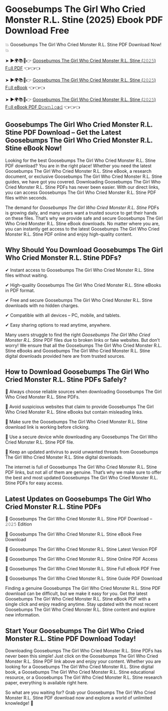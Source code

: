 # Goosebumps The Girl Who Cried Monster R.L. Stine (2025) Ebook PDF Download Free

💥 Goosebumps The Girl Who Cried Monster R.L. Stine PDF Download Now! 💥

➤ ►🌍📚📱👉 [Goosebumps The Girl Who Cried Monster R.L. Stine (𝟸𝟶𝟸𝟻) F𝚞ll PDF](https://getpdf.xyz/goosebumps-the-girl-who-cried-monster-r.l.-stine) 👈👈👈


➤ ►🌍📚📱👉 [Goosebumps The Girl Who Cried Monster R.L. Stine (𝟸𝟶𝟸𝟻) F𝚞ll eBook](https://getpdf.xyz/goosebumps-the-girl-who-cried-monster-r.l.-stine) 👈👈👈


➤ ►🌍📚📱👉 [Goosebumps The Girl Who Cried Monster R.L. Stine (𝟸𝟶𝟸𝟻) F𝚞ll eBook PDF D𝚘𝚠𝚗𝚕𝚘a𝚍](https://getpdf.xyz/goosebumps-the-girl-who-cried-monster-r.l.-stine) 👈👈👈


## Goosebumps The Girl Who Cried Monster R.L. Stine PDF Download – Get the Latest Goosebumps The Girl Who Cried Monster R.L. Stine eBook Now!

Looking for the best Goosebumps The Girl Who Cried Monster R.L. Stine PDF download? You are in the right place! Whether you need the latest Goosebumps The Girl Who Cried Monster R.L. Stine eBook, a research document, or exclusive Goosebumps The Girl Who Cried Monster R.L. Stine guides, we have got you covered. Downloading Goosebumps The Girl Who Cried Monster R.L. Stine PDFs has never been easier. With our direct links, you can access Goosebumps The Girl Who Cried Monster R.L. Stine PDF files within seconds.

The demand for *Goosebumps The Girl Who Cried Monster R.L. Stine* PDFs is growing daily, and many users want a trusted source to get their hands on these files. That’s why we provide safe and secure Goosebumps The Girl Who Cried Monster R.L. Stine eBook downloads. No matter where you are, you can instantly get access to the latest Goosebumps The Girl Who Cried Monster R.L. Stine PDF online and enjoy high-quality content.

## Why Should You Download Goosebumps The Girl Who Cried Monster R.L. Stine PDFs?

✔ Instant access to Goosebumps The Girl Who Cried Monster R.L. Stine files without waiting.

✔ High-quality Goosebumps The Girl Who Cried Monster R.L. Stine eBooks in PDF format.

✔ Free and secure Goosebumps The Girl Who Cried Monster R.L. Stine downloads with no hidden charges.

✔ Compatible with all devices – PC, mobile, and tablets.

✔ Easy sharing options to read anytime, anywhere.

Many users struggle to find the right *Goosebumps The Girl Who Cried Monster R.L. Stine* PDF files due to broken links or fake websites. But don’t worry! We ensure that all the Goosebumps The Girl Who Cried Monster R.L. Stine eBooks and Goosebumps The Girl Who Cried Monster R.L. Stine digital downloads provided here are from trusted sources.

## How to Download Goosebumps The Girl Who Cried Monster R.L. Stine PDFs Safely?

📌 Always choose reliable sources when downloading Goosebumps The Girl Who Cried Monster R.L. Stine PDFs.

📌 Avoid suspicious websites that claim to provide Goosebumps The Girl Who Cried Monster R.L. Stine eBooks but contain misleading links.

📌 Make sure the Goosebumps The Girl Who Cried Monster R.L. Stine download link is working before clicking.

📌 Use a secure device while downloading any Goosebumps The Girl Who Cried Monster R.L. Stine PDF file.

📌 Keep an updated antivirus to avoid unwanted threats from Goosebumps The Girl Who Cried Monster R.L. Stine digital downloads.

The internet is full of Goosebumps The Girl Who Cried Monster R.L. Stine PDF links, but not all of them are genuine. That’s why we make sure to offer the best and most updated Goosebumps The Girl Who Cried Monster R.L. Stine PDFs for easy access.

## Latest Updates on Goosebumps The Girl Who Cried Monster R.L. Stine PDFs

🔹 Goosebumps The Girl Who Cried Monster R.L. Stine PDF Download – 𝟸𝟶𝟸𝟻 Edition

🔹 Goosebumps The Girl Who Cried Monster R.L. Stine eBook Free Download

🔹 Goosebumps The Girl Who Cried Monster R.L. Stine Latest Version PDF

🔹 Goosebumps The Girl Who Cried Monster R.L. Stine Online PDF Access

🔹 Goosebumps The Girl Who Cried Monster R.L. Stine Full eBook PDF Free

🔹 Goosebumps The Girl Who Cried Monster R.L. Stine Guide PDF Download

Finding a genuine Goosebumps The Girl Who Cried Monster R.L. Stine PDF download can be difficult, but we make it easy for you. Get the latest Goosebumps The Girl Who Cried Monster R.L. Stine eBook PDF with a single click and enjoy reading anytime. Stay updated with the most recent Goosebumps The Girl Who Cried Monster R.L. Stine content and explore new information.

## Start Your Goosebumps The Girl Who Cried Monster R.L. Stine PDF Download Today!

Downloading Goosebumps The Girl Who Cried Monster R.L. Stine PDFs has never been this simple! Just click on the Goosebumps The Girl Who Cried Monster R.L. Stine PDF link above and enjoy your content. Whether you are looking for a Goosebumps The Girl Who Cried Monster R.L. Stine digital book, a Goosebumps The Girl Who Cried Monster R.L. Stine educational resource, or a Goosebumps The Girl Who Cried Monster R.L. Stine research paper, everything is available right here.

So what are you waiting for? Grab your Goosebumps The Girl Who Cried Monster R.L. Stine PDF download now and explore a world of unlimited knowledge! 🚀
